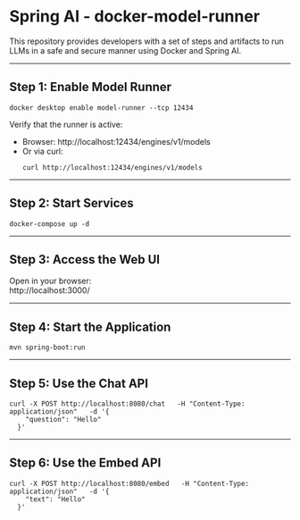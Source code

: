 # Spring AI - docker-model-runner

This repository provides developers with a set of steps and artifacts to run LLMs in a safe and secure manner using Docker and Spring AI.

---

## Step 1: Enable Model Runner

```shell
docker desktop enable model-runner --tcp 12434
```

Verify that the runner is active:

- Browser: http://localhost:12434/engines/v1/models  
- Or via curl:
  ```shell
  curl http://localhost:12434/engines/v1/models
  ```

---

## Step 2: Start Services

```shell
docker-compose up -d
```

---

## Step 3: Access the Web UI

Open in your browser:  
http://localhost:3000/

---

## Step 4: Start the Application

```shell
mvn spring-boot:run
```

---

## Step 5: Use the Chat API

```shell
curl -X POST http://localhost:8080/chat   -H "Content-Type: application/json"   -d '{
    "question": "Hello"
  }'
```

---

## Step 6: Use the Embed API

```shell
curl -X POST http://localhost:8080/embed   -H "Content-Type: application/json"   -d '{
    "text": "Hello"
  }'
```
